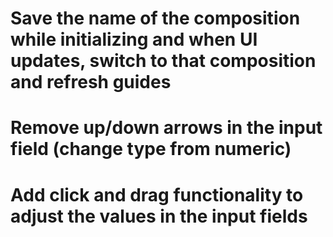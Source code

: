 # Save the name of the composition while initializing and when UI updates, switch to that composition and refresh guides
# Remove up/down arrows in the input field (change type from numeric)
# Add click and drag functionality to adjust the values in the input fields